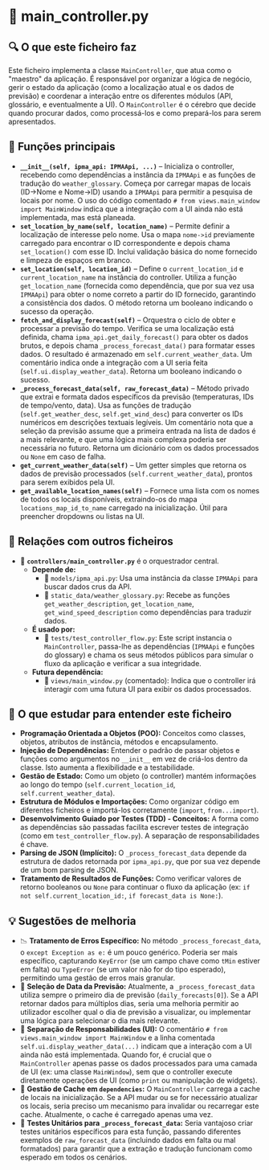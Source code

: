 # 📄 main_controller.py

## 🔍 O que este ficheiro faz
Este ficheiro implementa a classe `MainController`, que atua como o "maestro" da aplicação. É responsável por organizar a lógica de negócio, gerir o estado da aplicação (como a localização atual e os dados de previsão) e coordenar a interação entre os diferentes módulos (API, glossário, e eventualmente a UI). O `MainController` é o cérebro que decide quando procurar dados, como processá-los e como prepará-los para serem apresentados.

## 🧠 Funções principais

- **`__init__(self, ipma_api: IPMAApi, ...)`** – Inicializa o controller, recebendo como dependências a instância da `IPMAApi` e as funções de tradução do `weather_glossary`. Começa por carregar mapas de locais (ID->Nome e Nome->ID) usando a `IPMAApi` para permitir a pesquisa de locais por nome. O uso do código comentado `# from views.main_window import MainWindow` indica que a integração com a UI ainda não está implementada, mas está planeada.
- **`set_location_by_name(self, location_name)`** – Permite definir a localização de interesse pelo nome. Usa o mapa `nome->id` previamente carregado para encontrar o ID correspondente e depois chama `set_location()` com esse ID. Inclui validação básica do nome fornecido e limpeza de espaços em branco.
- **`set_location(self, location_id)`** – Define o `current_location_id` e `current_location_name` na instância do controller. Utiliza a função `get_location_name` (fornecida como dependência, que por sua vez usa `IPMAApi`) para obter o nome correto a partir do ID fornecido, garantindo a consistência dos dados. O método retorna um booleano indicando o sucesso da operação.
- **`fetch_and_display_forecast(self)`** – Orquestra o ciclo de obter e processar a previsão do tempo. Verifica se uma localização está definida, chama `ipma_api.get_daily_forecast()` para obter os dados brutos, e depois chama `_process_forecast_data()` para formatar esses dados. O resultado é armazenado em `self.current_weather_data`. Um comentário indica onde a integração com a UI seria feita (`self.ui.display_weather_data`). Retorna um booleano indicando o sucesso.
- **`_process_forecast_data(self, raw_forecast_data)`** – Método privado que extrai e formata dados específicos da previsão (temperaturas, IDs de tempo/vento, data). Usa as funções de tradução (`self.get_weather_desc`, `self.get_wind_desc`) para converter os IDs numéricos em descrições textuais legíveis. Um comentário nota que a seleção da previsão assume que a primeira entrada na lista de dados é a mais relevante, e que uma lógica mais complexa poderia ser necessária no futuro. Retorna um dicionário com os dados processados ou `None` em caso de falha.
- **`get_current_weather_data(self)`** – Um getter simples que retorna os dados de previsão processados (`self.current_weather_data`), prontos para serem exibidos pela UI.
- **`get_available_location_names(self)`** – Fornece uma lista com os nomes de todos os locais disponíveis, extraindo-os do mapa `locations_map_id_to_name` carregado na inicialização. Útil para preencher dropdowns ou listas na UI.

## 🔁 Relações com outros ficheiros

- 📁 **`controllers/main_controller.py`** é o orquestrador central.
    - **Depende de:**
        - 📁 `models/ipma_api.py`: Usa uma instância da classe `IPMAApi` para buscar dados crus da API.
        - 📁 `static_data/weather_glossary.py`: Recebe as funções `get_weather_description`, `get_location_name`, `get_wind_speed_description` como dependências para traduzir dados.
    - **É usado por:**
        - 📁 `tests/test_controller_flow.py`: Este script instancia o `MainController`, passa-lhe as dependências (`IPMAApi` e funções do glossary) e chama os seus métodos públicos para simular o fluxo da aplicação e verificar a sua integridade.
    - **Futura dependência:**
        - 📁 `views/main_window.py` (comentado): Indica que o controller irá interagir com uma futura UI para exibir os dados processados.

## 📌 O que estudar para entender este ficheiro

- **Programação Orientada a Objetos (POO):** Conceitos como classes, objetos, atributos de instância, métodos e encapsulamento.
- **Injeção de Dependências:** Entender o padrão de passar objetos e funções como argumentos no `__init__` em vez de criá-los dentro da classe. Isto aumenta a flexibilidade e a testabilidade.
-   **Gestão de Estado:** Como um objeto (o controller) mantém informações ao longo do tempo (`self.current_location_id`, `self.current_weather_data`).
-   **Estrutura de Módulos e Importações:** Como organizar código em diferentes ficheiros e importá-los corretamente (`import`, `from...import`).
-   **Desenvolvimento Guiado por Testes (TDD) - Conceitos:** A forma como as dependências são passadas facilita escrever testes de integração (como em `test_controller_flow.py`). A separação de responsabilidades é chave.
-   **Parsing de JSON (Implícito):** O `_process_forecast_data` depende da estrutura de dados retornada por `ipma_api.py`, que por sua vez depende de um bom parsing de JSON.
-   **Tratamento de Resultados de Funções:** Como verificar valores de retorno booleanos ou `None` para continuar o fluxo da aplicação (ex: `if not self.current_location_id:`, `if forecast_data is None:`).

## 💡 Sugestões de melhoria

- 📉 **Tratamento de Erros Específico:** No método `_process_forecast_data`, o `except Exception as e:` é um pouco genérico. Poderia ser mais específico, capturando `KeyError` (se um campo chave como `tMin` estiver em falta) ou `TypeError` (se um valor não for do tipo esperado), permitindo uma gestão de erros mais granular.
- 🎯 **Seleção de Data da Previsão:** Atualmente, a `_process_forecast_data` utiliza sempre o primeiro dia de previsão (`daily_forecasts[0]`). Se a API retornar dados para múltiplos dias, seria uma melhoria permitir ao utilizador escolher qual o dia de previsão a visualizar, ou implementar uma lógica para selecionar o dia mais relevante.
- 🧩 **Separação de Responsabilidades (UI):** O comentário `# from views.main_window import MainWindow` e a linha comentada `self.ui.display_weather_data(...)` indicam que a interação com a UI ainda não está implementada. Quando for, é crucial que o `MainController` apenas passe os dados processados para uma camada de UI (ex: uma classe `MainWindow`), sem que o controller execute diretamente operações de UI (como `print` ou manipulação de widgets).
- 🔗 **Gestão de Cache em `dependencies`:** O `MainController` carrega a cache de locais na inicialização. Se a API mudar ou se for necessário atualizar os locais, seria preciso um mecanismo para invalidar ou recarregar este cache. Atualmente, o cache é carregado apenas uma vez.
- 🧪 **Testes Unitários para `_process_forecast_data`:** Seria vantajoso criar testes unitários específicos para esta função, passando diferentes exemplos de `raw_forecast_data` (incluindo dados em falta ou mal formatados) para garantir que a extração e tradução funcionam como esperado em todos os cenários.